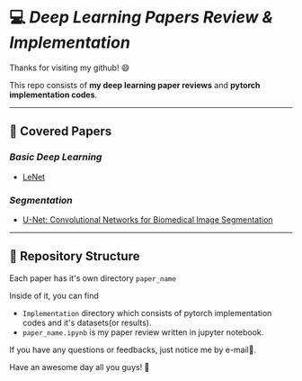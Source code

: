 # 💻 **_Deep Learning Papers Review & Implementation_**  

Thanks for visiting my github! 😄  

This repo consists of **my deep learning paper reviews** and **pytorch implementation codes**.
***
## 📑 **Covered Papers**
### _Basic Deep Learning_  
* [LeNet](https://ieeexplore.ieee.org/document/726791)

### _Segmentation_
* [U-Net: Convolutional Networks for Biomedical Image Segmentation
](https://arxiv.org/abs/1505.04597)  

***  
## 📂 **Repository Structure**  
Each paper has it's own directory `paper_name`  
  
Inside of it, you can find  
* `Implementation` directory which consists of pytorch implementation codes and it's datasets(or results).  
* `paper_name.ipynb` is my paper review written in jupyter notebook.  
  
If you have any questions or feedbacks, just notice me by e-mail📩.  
  
Have an awesome day all you guys! 🤗
